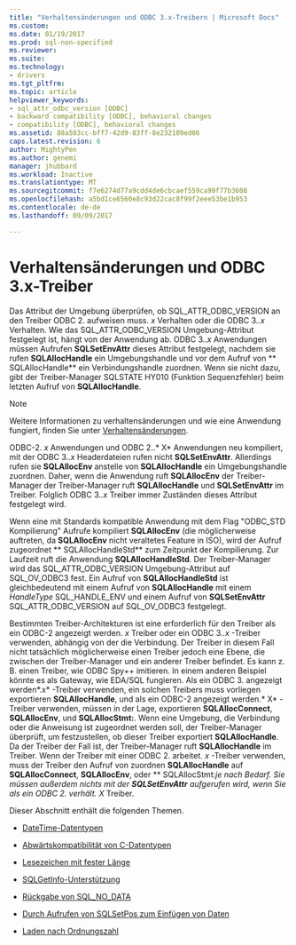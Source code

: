 ```yaml
---
title: "Verhaltensänderungen und ODBC 3.x-Treibern | Microsoft Docs"
ms.custom: 
ms.date: 01/19/2017
ms.prod: sql-non-specified
ms.reviewer: 
ms.suite: 
ms.technology:
- drivers
ms.tgt_pltfrm: 
ms.topic: article
helpviewer_keywords:
- sql_attr_odbc_version [ODBC]
- backward compatibility [ODBC], behavioral changes
- compatibility [ODBC], behavioral changes
ms.assetid: 88a503cc-bff7-42d9-83ff-8e232109ed06
caps.latest.revision: 6
author: MightyPen
ms.author: genemi
manager: jhubbard
ms.workload: Inactive
ms.translationtype: MT
ms.sourcegitcommit: f7e6274d77a9cdd4de6cbcaef559ca99f77b3608
ms.openlocfilehash: a5bd1ce6560e8c93d22cac8f99f2eee53be1b953
ms.contentlocale: de-de
ms.lasthandoff: 09/09/2017

---
```

# <a name="behavioral-changes-and-odbc-3x-drivers"></a>Verhaltensänderungen und ODBC 3.x-Treiber
Das Attribut der Umgebung überprüfen, ob SQL_ATTR_ODBC_VERSION an den Treiber ODBC 2. aufweisen muss. *x* Verhalten oder die ODBC 3.*.x* Verhalten. Wie das SQL_ATTR_ODBC_VERSION Umgebung-Attribut festgelegt ist, hängt von der Anwendung ab. ODBC 3.*.x* Anwendungen müssen Aufrufen **SQLSetEnvAttr** dieses Attribut festgelegt, nachdem sie rufen **SQLAllocHandle** ein Umgebungshandle und vor dem Aufruf von ** SQLAllocHandle** ein Verbindungshandle zuordnen. Wenn sie nicht dazu, gibt der Treiber-Manager SQLSTATE HY010 (Funktion Sequenzfehler) beim letzten Aufruf von **SQLAllocHandle**.  
  
> [!NOTE]  
>  Weitere Informationen zu verhaltensänderungen und wie eine Anwendung fungiert, finden Sie unter [Verhaltensänderungen](../../../odbc/reference/develop-app/behavioral-changes.md).  
  
 ODBC-2. *x* Anwendungen und ODBC 2..* X* Anwendungen neu kompiliert, mit der ODBC 3.*.x* Headerdateien rufen nicht **SQLSetEnvAttr**. Allerdings rufen sie **SQLAllocEnv** anstelle von **SQLAllocHandle** ein Umgebungshandle zuordnen. Daher, wenn die Anwendung ruft **SQLAllocEnv** der Treiber-Manager der Treiber-Manager ruft **SQLAllocHandle** und **SQLSetEnvAttr** im Treiber. Folglich ODBC 3.*.x* Treiber immer Zuständen dieses Attribut festgelegt wird.  
  
 Wenn eine mit Standards kompatible Anwendung mit dem Flag "ODBC_STD Kompilierung" Aufrufe kompiliert **SQLAllocEnv** (die möglicherweise auftreten, da **SQLAllocEnv** nicht veraltetes Feature in ISO), wird der Aufruf zugeordnet ** SQLAllocHandleStd** zum Zeitpunkt der Kompilierung. Zur Laufzeit ruft die Anwendung **SQLAllocHandleStd**. Der Treiber-Manager wird das SQL_ATTR_ODBC_VERSION Umgebung-Attribut auf SQL_OV_ODBC3 fest. Ein Aufruf von **SQLAllocHandleStd** ist gleichbedeutend mit einem Aufruf von **SQLAllocHandle** mit einem *HandleType* SQL_HANDLE_ENV und einem Aufruf von **SQLSetEnvAttr** SQL_ATTR_ODBC_VERSION auf SQL_OV_ODBC3 festgelegt.  
  
 Bestimmten Treiber-Architekturen ist eine erforderlich für den Treiber als ein ODBC-2 angezeigt werden. *x* Treiber oder ein ODBC 3.*.x* -Treiber verwenden, abhängig von der die Verbindung. Der Treiber in diesem Fall nicht tatsächlich möglicherweise einen Treiber jedoch eine Ebene, die zwischen der Treiber-Manager und ein anderer Treiber befindet. Es kann z. B. einen Treiber, wie ODBC Spy++ imitieren. In einem anderen Beispiel könnte es als Gateway, wie EDA/SQL fungieren. Als ein ODBC 3. angezeigt werden*.x* -Treiber verwenden, ein solchen Treibers muss vorliegen exportieren **SQLAllocHandle**, und als ein ODBC-2 angezeigt werden.* X* -Treiber verwenden, müssen in der Lage, exportieren **SQLAllocConnect**, **SQLAllocEnv**, und **SQLAllocStmt:**. Wenn eine Umgebung, die Verbindung oder die Anweisung ist zugeordnet werden soll, der Treiber-Manager überprüft, um festzustellen, ob dieser Treiber exportiert **SQLAllocHandle**. Da der Treiber der Fall ist, der Treiber-Manager ruft **SQLAllocHandle** im Treiber. Wenn der Treiber mit einer ODBC 2. arbeitet. *x* -Treiber verwenden, muss der Treiber den Aufruf von zuordnen **SQLAllocHandle** auf **SQLAllocConnect**, **SQLAllocEnv**, oder ** SQLAllocStmt:**je nach Bedarf. Sie müssen außerdem nichts mit der **SQLSetEnvAttr** aufgerufen wird, wenn Sie als ein ODBC 2. verhält.* X* Treiber.  
  
 Dieser Abschnitt enthält die folgenden Themen.  
  
-   [DateTime-Datentypen](../../../odbc/reference/appendixes/datetime-data-types.md)  
  
-   [Abwärtskompatibilität von C-Datentypen](../../../odbc/reference/appendixes/backward-compatibility-of-c-data-types.md)  
  
-   [Lesezeichen mit fester Länge](../../../odbc/reference/appendixes/fixed-length-bookmarks.md)  
  
-   [SQLGetInfo-Unterstützung](../../../odbc/reference/appendixes/sqlgetinfo-support.md)  
  
-   [Rückgabe von SQL_NO_DATA](../../../odbc/reference/appendixes/returning-sql-no-data.md)  
  
-   [Durch Aufrufen von SQLSetPos zum Einfügen von Daten](../../../odbc/reference/appendixes/calling-sqlsetpos-to-insert-data.md)  
  
-   [Laden nach Ordnungszahl](../../../odbc/reference/appendixes/loading-by-ordinal.md)

